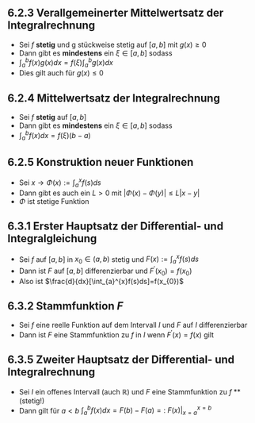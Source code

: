 ## 6.2.3 Verallgemeinerter Mittelwertsatz der Integralrechnung
- Sei $f$ **stetig** und g stückweise stetig auf $[a,b]$ mit $g(x)\geq 0$
- Dann gibt es **mindestens** ein $\xi \in [a,b]$ sodass
- $\int_{a}^bf(x)g(x)dx = f(\xi)\int_{a}^bg(x)dx$ 
- Dies gilt auch für $g(x)\leq 0$
## 6.2.4 Mittelwertsatz der Integralrechnung
- Sei $f$ **stetig** auf $[a,b]$
- Dann gibt es **mindestens** ein $\xi \in [a,b]$ sodass
-  $\int_{a}^bf(x)dx = f(\xi)(b-a)$
## 6.2.5 Konstruktion neuer Funktionen
- Sei $x \rightarrow \Phi(x) := \int_{a}^{x}f(s)ds$ 
- Dann gibt es auch ein $L>0$ mit $|\Phi(x)-\Phi(y)| \leq L|x-y|$
- $\Phi$ ist  stetige Funktion
## 6.3.1 Erster Hauptsatz der Differential- und Integralgleichung
- Sei $f \text{ auf } [a,b]$ in $x_{0} \in (a,b)$ stetig und $F(x):=\int_{a}^{x}f(s)ds$
- Dann ist $F$ auf $[a,b]$ differenzierbar und $F^\prime(x_{0})=f(x_{0})$ 
- Also ist $\frac{d}{dx}[\int_{a}^{x}f(s)ds]=f(x_{0})$
## 6.3.2 Stammfunktion $F$
- Sei $f$ eine reelle Funktion auf dem Intervall $I$ und $F$ auf $I$ differenzierbar
- Dann ist $F$ eine Stammfunktion zu $f$ in $I$ wenn $F^\prime(x)=f(x)$ gilt
## 6.3.5 Zweiter Hauptsatz der Differential- und Integralrechnung 
- Sei $I$ ein offenes Intervall (auch $\mathbb{R}$) und $F$ eine Stammfunktion zu $f$ **(stetig!)
- Dann gilt für $a<b$ $\int_{a}^{b}f(x)dx=F(b)-F(a)=:$ $F(x)|_{x=a}^{x=b}$
